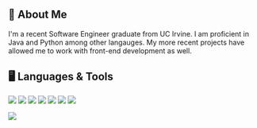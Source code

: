 📝 About Me
---
I'm a recent Software Engineer graduate from UC Irvine. I am proficient in Java and Python among other langauges. My more recent projects have allowed me to work with front-end development as well. 

🖥️ Languages & Tools 
---
<img src="https://img.shields.io/badge/Java-orange.svg?logo=Java"> <img src="https://img.shields.io/badge/Python-yellow.svg?logo=Python"> <img src="https://img.shields.io/badge/C++-blue.svg?logo=C++">  <img src="https://img.shields.io/badge/MySQL-orange.svg?logo=MySQL"> <img src="https://img.shields.io/badge/Java_Script-blueviolet.svg?logo=JavaScript"> <img src="https://img.shields.io/badge/React_Native-pink.svg?logo=React"> <img src="https://img.shields.io/badge/CSS-blue.svg?logo=CSS3">

<img align="center" src="https://github-readme-stats.vercel.app/api/top-langs/?username=kmphan&theme=gotham" />


<!--
**kmphan/kmphan** is a ✨ _special_ ✨ repository because its `README.md` (this file) appears on your GitHub profile.

Here are some ideas to get you started:

- 🔭 I’m currently working on ...
- 🌱 I’m currently learning ...
- 👯 I’m looking to collaborate on ...
- 🤔 I’m looking for help with ...
- 💬 Ask me about ...
- 📫 How to reach me: ...
- 😄 Pronouns: ...
- ⚡ Fun fact: ...
-->
